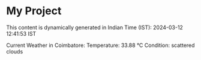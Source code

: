 # My Project

This content is dynamically generated in Indian Time (IST): 2024-03-12 12:41:53 IST


Current Weather in Coimbatore:
Temperature: 33.88 °C
Condition: scattered clouds
